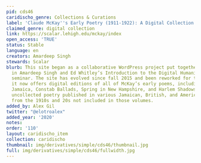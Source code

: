 ```yaml
---
pid: cds46
caridischo_genre: Collections & Curations
label: 'Claude McKay''s Early Poetry (1911-1922): A Digital Collection'
claimed_genre: digital collection
link: https://scalar.lehigh.edu/mckay/index
open_access: 'TRUE'
status: Stable
language: en
creators: Amardeep Singh
stewards: Scalar
blurb: This site began as a collaborative WordPress project put together by students
  in Amardeep Singh and Ed Whitley’s Introduction to the Digital Humanities graduate
  seminar. The site has evolved since fall 2015 and been reworked for the Scalar platform;
  it now offers digital editions of all of McKay’s early poems, including Songs of
  Jamaica, Constab Ballads, Spring in New Hampshire, and Harlem Shadows, as well as
  uncollected poetry published in various Jamaican, British, and American magazines
  from the 1910s and 20s not included in those volumes.
added_by: Alex Gil
twitter: "@elotroalex"
added_year: '2020'
notes:
order: '110'
layout: caridischo_item
collection: caridischo
thumbnail: img/derivatives/simple/cds46/thumbnail.jpg
full: img/derivatives/simple/cds46/fullwidth.jpg
---
```

